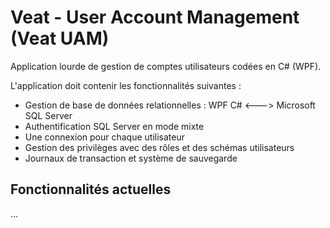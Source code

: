 # Veat - User Account Management (Veat UAM)

Application lourde de gestion de comptes utilisateurs codées en C# (WPF).

L'application doit contenir les fonctionnalités suivantes : 

- Gestion de base de données relationnelles : WPF C# <---> Microsoft SQL Server
- Authentification SQL Server en mode mixte 
- Une connexion pour chaque utilisateur 
- Gestion des privilèges avec des rôles et des schémas utilisateurs
- Journaux de transaction et système de sauvegarde

## Fonctionnalités actuelles
...
